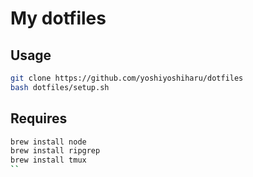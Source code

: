 # My dotfiles

## Usage
```sh
git clone https://github.com/yoshiyoshiharu/dotfiles
bash dotfiles/setup.sh
```

## Requires
```sh
brew install node
brew install ripgrep
brew install tmux
``
